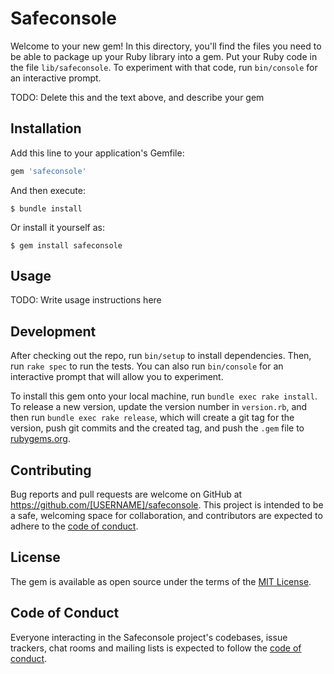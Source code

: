 # Safeconsole

Welcome to your new gem! In this directory, you'll find the files you need to be able to package up your Ruby library into a gem. Put your Ruby code in the file `lib/safeconsole`. To experiment with that code, run `bin/console` for an interactive prompt.

TODO: Delete this and the text above, and describe your gem

## Installation

Add this line to your application's Gemfile:

```ruby
gem 'safeconsole'
```

And then execute:

    $ bundle install

Or install it yourself as:

    $ gem install safeconsole

## Usage

TODO: Write usage instructions here

## Development

After checking out the repo, run `bin/setup` to install dependencies. Then, run `rake spec` to run the tests. You can also run `bin/console` for an interactive prompt that will allow you to experiment.

To install this gem onto your local machine, run `bundle exec rake install`. To release a new version, update the version number in `version.rb`, and then run `bundle exec rake release`, which will create a git tag for the version, push git commits and the created tag, and push the `.gem` file to [rubygems.org](https://rubygems.org).

## Contributing

Bug reports and pull requests are welcome on GitHub at https://github.com/[USERNAME]/safeconsole. This project is intended to be a safe, welcoming space for collaboration, and contributors are expected to adhere to the [code of conduct](https://github.com/[USERNAME]/safeconsole/blob/main/CODE_OF_CONDUCT.md).

## License

The gem is available as open source under the terms of the [MIT License](https://opensource.org/licenses/MIT).

## Code of Conduct

Everyone interacting in the Safeconsole project's codebases, issue trackers, chat rooms and mailing lists is expected to follow the [code of conduct](https://github.com/[USERNAME]/safeconsole/blob/main/CODE_OF_CONDUCT.md).
